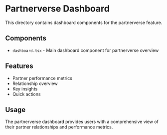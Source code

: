 # Partnerverse Dashboard

This directory contains dashboard components for the partnerverse feature.

## Components

- `dashboard.tsx` - Main dashboard component for partnerverse overview

## Features

- Partner performance metrics
- Relationship overview
- Key insights
- Quick actions

## Usage

The partnerverse dashboard provides users with a comprehensive view of their partner relationships and performance metrics.
